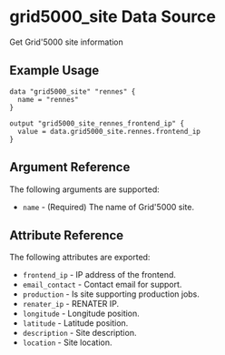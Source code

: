 # grid5000_site Data Source

Get Grid'5000 site information

## Example Usage

```hcl
data "grid5000_site" "rennes" {
  name = "rennes"
}

output "grid5000_site_rennes_frontend_ip" {
  value = data.grid5000_site.rennes.frontend_ip
}
```

## Argument Reference

The following arguments are supported:

* `name` - (Required) The name of Grid'5000 site.

## Attribute Reference

The following attributes are exported:

* `frontend_ip` - IP address of the frontend.
* `email_contact` - Contact email for support.
* `production` - Is site supporting production jobs.
* `renater_ip` - RENATER IP.
* `longitude` - Longitude position.
* `latitude` - Latitude position.
* `description` - Site description.
* `location` - Site location.